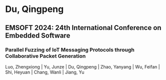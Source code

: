 # Du, Qingpeng

## EMSOFT 2024: 24th International Conference on Embedded Software

### Parallel Fuzzing of IoT Messaging Protocols through Collaborative Packet Generation
Luo, Zhengxiong | Yu, Junze | Du, Qingpeng | Zhao, Yanyang | Wu, Feifan | Shi, Heyuan | Chang, Wanli | Jiang, Yu

